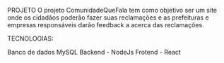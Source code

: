 PROJETO
O projeto ComunidadeQueFala tem como objetivo ser um site onde os cidadãos poderão fazer suas reclamações e as prefeituras e empresas responsáveis darão feedback a acerca das reclamações.

TECNOLOGIAS:

Banco de dados MySQL
Backend - NodeJs
Frotend - React
